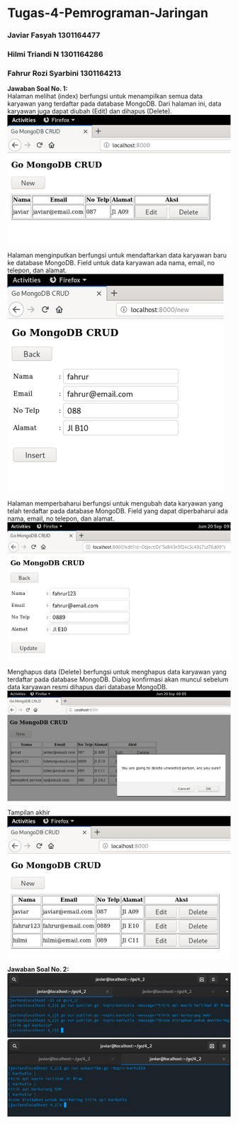 # Tugas-4-Pemrograman-Jaringan
### Javiar Fasyah         1301164477
### Hilmi Triandi N		    1301164286
### Fahrur Rozi Syarbini	1301164213  
  
  
**Jawaban Soal No. 1:**  
Halaman melihat (index) berfungsi untuk menampilkan semua data karyawan yang terdaftar pada database MongoDB. Dari halaman ini, data karyawan juga dapat diubah (Edit) dan dihapus (Delete).  
![1_index.png](/screenshot/1/index.png)  

Halaman menginputkan berfungsi untuk mendaftarkan data karyawan baru ke database MongoDB. Field untuk data karyawan ada nama, email, no telepon, dan alamat.  
![1_new.png](/screenshot/1/new.png)  

Halaman memperbaharui berfungsi untuk mengubah data karyawan yang telah terdaftar pada database MongoDB. Field yang dapat diperbaharui ada nama, email, no telepon, dan alamat.  
![1_edit.png](/screenshot/1/edit.png)  

Menghapus data (Delete) berfungsi untuk menghapus data karyawan yang terdaftar pada database MongoDB. Dialog konfirmasi akan muncul sebelum data karyawan resmi dihapus dari database MongoDB.  
![1_delete.png](/screenshot/1/delete.png)  

Tampilan akhir  
![1_final.png](/screenshot/1/final.png)  
  
  
**Jawaban Soal No. 2:**  
![2_publish.png](/screenshot/2/publish.png)  
![2_subscribe.png](/screenshot/2/subscribe.png)  
